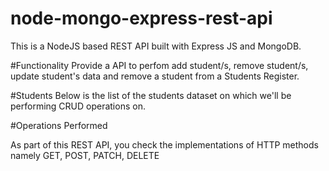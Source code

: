 # node-mongo-express-rest-api
This is a NodeJS based REST API built with Express JS and MongoDB. 

#Functionality
Provide a API to perfom add student/s, remove student/s, update student's data and remove a student from a Students Register.

#Students
Below is the list of the students dataset on which we'll be performing CRUD operations on.

#Operations Performed

As part of this REST API, you check the implementations of 
HTTP methods namely GET, POST, PATCH, DELETE
